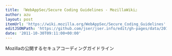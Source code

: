 ```yaml
---
title: 『WebAppSec/Secure Coding Guidelines - MozillaWiki』
author: azu
layout: post
itemUrl: 'https://wiki.mozilla.org/WebAppSec/Secure_Coding_Guidelines'
editJSONPath: 'https://github.com/jser/jser.info/edit/gh-pages/data/2011/10/index.json'
date: '2011-10-30T09:11:00+00:00'
---
```

Mozillaの公開するセキュアコーディングガイドライン
